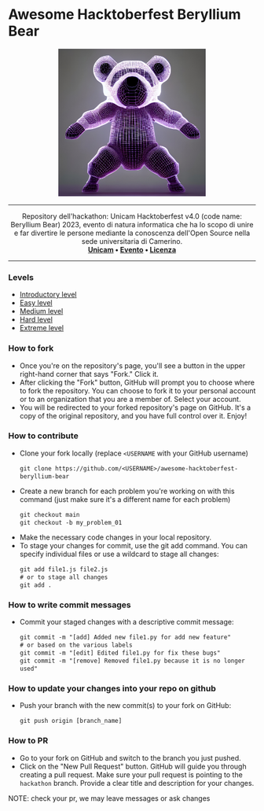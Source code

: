 # Awesome Hacktoberfest Beryllium Bear
<p align="center">
  <img src="https://raw.githubusercontent.com/hacktoberfest-unicam/awesome-hacktoberfest-beryllium-bear/main/.github/img/ea5885c6-4986-4375-a7a7-fbc5588cf97c.jpeg" height="300">
</p>

---

<p align="center">
  Repository dell'hackathon: Unicam Hacktoberfest v4.0 (code name: Beryllium Bear) 2023, evento di natura informatica che ha lo scopo di unire e far divertire le persone mediante la conoscenza dell'Open Source nella sede universitaria di Camerino. 
  <br>
  <b>
      <a href="https://www.unicam.it/">Unicam</a> • 
      <a href="https://hacktoberfest.com/">Evento</a> • 
      <a href="LICENSE">Licenza</a>
  </b>
</p>

---

### Levels
- [Introductory level](https://github.com/hacktoberfest-uicam/awesome-hacktoberfest-beryllium-bear/tree/introductory_level_problems)
- [Easy level](https://github.com/hacktoberfest-unicam/awesome-hacktoberfest-beryllium-bear/tree/easy_level_problems)
- [Medium level](https://github.com/hacktoberfest-unicam/awesome-hacktoberfest-beryllium-bear/tree/medium_level_problems)
- [Hard level](https://github.com/hacktoberfest-unicam/awesome-hacktoberfest-beryllium-bear/tree/hard_level_problems)
- [Extreme level](https://github.com/hacktoberfest-unicam/awesome-hacktoberfest-beryllium-bear/tree/extreme_level_problems)

### How to fork
* Once you're on the repository's page, you'll see a button in the upper right-hand corner that says "Fork." Click it.
* After clicking the "Fork" button, GitHub will prompt you to choose where to fork the repository. You can choose to fork it to your personal account or to an organization that you are a member of. Select your account.
* You will be redirected to your forked repository's page on GitHub. It's a copy of the original repository, and you have full control over it. Enjoy!
### How to contribute
* Clone your fork locally (replace `<USERNAME` with your GitHub username)
  ```
  git clone https://github.com/<USERNAME>/awesome-hacktoberfest-beryllium-bear
  ```
* Create a new branch for each problem you're working on with this command (just make sure it's a different name for each problem)
  ```
  git checkout main
  git checkout -b my_problem_01
  ```
* Make the necessary code changes in your local repository.
* To stage your changes for commit, use the git add command. You can specify individual files or use a wildcard to stage all changes:
  ```
  git add file1.js file2.js
  # or to stage all changes
  git add .
  ```
### How to write commit messages
* Commit your staged changes with a descriptive commit message:
  ```
  git commit -m "[add] Added new file1.py for add new feature"
  # or based on the various labels
  git commit -m "[edit] Edited file1.py for fix these bugs"
  git commit -m "[remove] Removed file1.py because it is no longer used"
  ```
### How to update your changes into your repo on github
* Push your branch with the new commit(s) to your fork on GitHub:
  ```
  git push origin [branch_name]
  ```
### How to PR
* Go to your fork on GitHub and switch to the branch you just pushed.
* Click on the "New Pull Request" button. GitHub will guide you through creating a pull request. Make sure your pull request is pointing to the `hackathon` branch. Provide a clear title and description for your changes.

NOTE: check your pr, we may leave messages or ask changes

